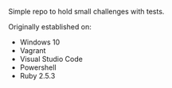 Simple repo to hold small challenges with tests.

Originally established on:
* Windows 10
* Vagrant
* Visual Studio Code
* Powershell
* Ruby 2.5.3